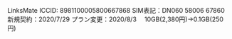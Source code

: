 LinksMate
ICCID: 8981100005800667868
SIM表記：DN060 58006 67860
新規契約：2020/7/29
プラン変更：2020/8/3
　10GB(2,380円)→0.1GB(250円)